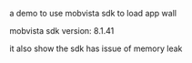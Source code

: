 a demo to use mobvista sdk to load app wall

mobvista sdk version: 8.1.41

it also show the sdk has issue of memory leak
